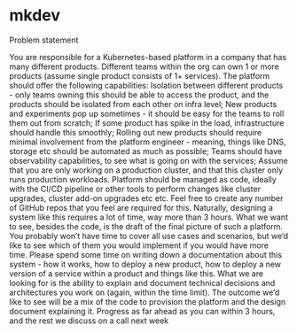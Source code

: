 # mkdev

Problem statement

You are responsible for a Kubernetes-based platform in a company that has many different products. Different teams within the org can own 1 or more products (assume single product consists of 1+ services). The platform should offer the following capabilities:
Isolation between different products - only teams owning this should be able to access the product, and the products should be isolated from each other on infra level;
New products and experiments pop up sometimes - it should be easy for the teams to roll them out from scratch;
If some product has spike in the load, infrastructure should handle this smoothly;
Rolling out new products should require minimal involvement from the platform engineer - meaning, things like DNS, storage etc should be automated as much as possible;
Teams should have observability capabilities, to see what is going on with the services;
Assume that you are only working on a production cluster, and that this cluster only runs production workloads. Platform should be managed as code, ideally with the CI/CD pipeline or other tools to perform changes like cluster upgrades, cluster add-on upgrades etc etc.
Feel free to create any number of GitHub repos that you feel are required for this.
Naturally, designing a system like this requires a lot of time, way more than 3 hours. What we want to see, besides the code, is the draft of the final picture of such a platform. You probably won’t have time to cover all use cases and scenarios, but we’d like to see which of them you would implement if you would have more time. Please spend some time on writing down a documentation about this system - how it works, how to deploy a new product, how to deploy a new version of a service within a product and things like this. What we are looking for is the ability to explain and document technical decisions and architectures you work on (again, within the time limit).
The outcome we’d like to see will be a mix of the code to provision the platform and the design document explaining it. Progress as far ahead as you can within 3 hours, and the rest we discuss on a call next week